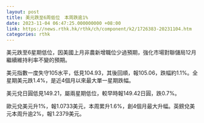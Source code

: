 ```yaml
---
layout: post
title: 美元跌至6周低位　本周跌逾1%
date: 2023-11-04 06:47:25.000000000 +08:00
link: https://news.rthk.hk/rthk/ch/component/k2/1726383-20231104.htm
categories: rthk
---
```


美元跌至6星期低位，因美國上月非農新增職位少過預期，強化市場對聯儲局12月繼續維持利率不變的預期。

美元指數一度失守105水平，低見104.93，其後回順，報105.06，跌幅約1.1%。全星期美元跌1.4%，是近4個月以來最大單一星期跌幅。

美元兌日圓低見149.21，屬兩星期低位，較早時報149.42日圓，跌0.7%。

歐元兌美元升1%，報1.0733美元，本周累升1.6%，創4個月最大升幅。英鎊兌美元本周升逾2%，報1.2379美元。
